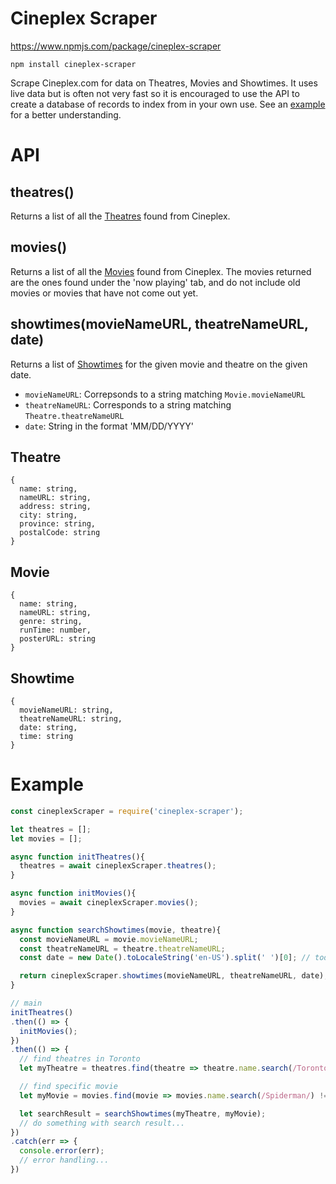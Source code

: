 # Cineplex Scraper
https://www.npmjs.com/package/cineplex-scraper

`npm install cineplex-scraper`

Scrape Cineplex.com for data on Theatres, Movies and Showtimes. It uses live data but is often not very fast so it is encouraged to use the API to create a database of records to index from in your own use. See an [example](#example) for a better understanding.

# API
## theatres()
Returns a list of all the [Theatres](#theatre) found from Cineplex.

## movies()
Returns a list of all the [Movies](#movie) found from Cineplex. The movies returned are the ones found under the 'now playing' tab, and do not include old movies or movies that have not come out yet.

## showtimes(movieNameURL, theatreNameURL, date)
Returns a list of [Showtimes](#showtime) for the given movie and theatre on the given date.

- `movieNameURL`: Correpsonds to a string matching `Movie.movieNameURL`
- `theatreNameURL`: Corresponds to a string matching `Theatre.theatreNameURL`
- `date`: String in the format 'MM/DD/YYYY'

## Theatre
```
{
  name: string,
  nameURL: string,
  address: string,
  city: string,
  province: string,
  postalCode: string
}
```

## Movie
```
{
  name: string,
  nameURL: string,
  genre: string,
  runTime: number,
  posterURL: string
}
```

## Showtime
```
{
  movieNameURL: string,
  theatreNameURL: string,
  date: string,
  time: string
}
```

# Example
```javascript
const cineplexScraper = require('cineplex-scraper');

let theatres = [];
let movies = [];

async function initTheatres(){
  theatres = await cineplexScraper.theatres();
}

async function initMovies(){
  movies = await cineplexScraper.movies();
}

async function searchShowtimes(movie, theatre){
  const movieNameURL = movie.movieNameURL;
  const theatreNameURL = theatre.theatreNameURL;
  const date = new Date().toLocaleString('en-US').split(' ')[0]; // today's date formatted to MM/DD/YYYY

  return cineplexScraper.showtimes(movieNameURL, theatreNameURL, date);
}

// main
initTheatres()
.then(() => {
  initMovies();
})
.then(() => {
  // find theatres in Toronto
  let myTheatre = theatres.find(theatre => theatre.name.search(/Toronto/) != -1);

  // find specific movie
  let myMovie = movies.find(movie => movies.name.search(/Spiderman/) != -1);

  let searchResult = searchShowtimes(myTheatre, myMovie);
  // do something with search result...
})
.catch(err => {
  console.error(err);
  // error handling...
})
```

